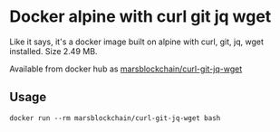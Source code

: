# Docker alpine with curl git jq wget

Like it says, it's a docker image built on alpine with curl, git, jq, wget installed. Size 2.49 MB.

Available from docker hub as [marsblockchain/curl-git-jq-wget](https://hub.docker.com/r/marsblockchain/curl-git-jq-wget/)

## Usage

    docker run --rm marsblockchain/curl-git-jq-wget bash
